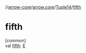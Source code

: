 //[arrow-core](../../../index.md)/[arrow.core](../index.md)/[Tuple14](index.md)/[fifth](fifth.md)

# fifth

[common]\
val [fifth](fifth.md): [E](index.md)
